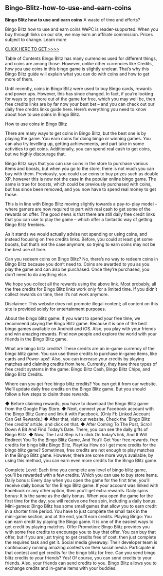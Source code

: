 ## Bingo-Blitz-how-to-use-and-earn-coins


**Bingo Blitz how to use and earn coins**
A waste of time and efforts?

Bingo Blitz how to use and earn coins
WePC is reader-supported. When you buy through links on our site, we may earn an affiliate commission. Prices subject to change. Learn more

[CLICK HERE TO GET >>>>](https://offertake.xyz/bingoblitz)

Table of Contents 
Bingo Blitz has many currencies used for different things, and coins are among those. However, unlike other currencies like Credits, how you use coins in this bingo game is slightly unclear. That’s why this Bingo Blitz guide will explain what you can do with coins and how to get more of them.

Until recently, coins in Bingo Blitz were used to buy Bingo cards, rewards and power ups. However, this has since changed. In fact, if you’re looking for ways to get more out of the game for free, which you may well be, then free credits links are by far now your best bet – and you can check out our daily free credits links guide here. Here’s everything you need to know about how to use coins in Bingo Blitz.

How to use coins in Bingo Blitz

There are many ways to get coins in Bingo Blitz, but the best one is by playing the game. You earn coins for doing bingo or winning games. You can also try levelling up, getting achievements, and part take in some activities to get coins. Additionally, you can spend real cash to get coins, but we highly discourage that.

Bingo Blitz says that you can use coins in the store to purchase various items and boosts, but when you go to the store, there is not much you can buy with them. Previously, you could use coins to buy prizes such as double XP, however this is now not the case in the popular online bingo game. The same is true for boosts, which could be previously purchased with coins, but has since been removed, and you now have to spend real money to get those.

This is in line with Bingo Blitz moving slightly towards a pay-to-play model – where gamers are now required to part with real cash to get some of the rewards on offer. The good news is that there are still daily free credit links that you can use to play the game – which offer a fantastic way of getting Bingo Blitz freebies.

As it stands we would actually advise not spending or using coins, and instead focusing on free credits links. Before, you could at least get some boosts, but that’s not the case anymore, so trying to earn coins may not be the best use of time.

Can you redeem coins on Bingo Blitz?
No, there’s no way to redeem coins in Bingo Blitz because you don’t need to. Coins are awarded to you as you play the game and can also be purchased. Once they’re purchased, you don’t need to do anything else.

We hope you collect all the rewards using the above link. Most probably, all the free credits for Bingo Blitz links work only for a limited time. If you didn’t collect rewards on time, then it’s not work anymore.

Disclaimer: This website does not promote illegal content; all content on this site is provided solely for entertainment purposes.

About the bingo blitz game:
If you want to spend your free time, we recommend playing the Bingo Blitz game. Because it is one of the best bingo games available on Android and iOS. Also, you play with your friends and win amazing rewards. Find new people and explore the world with your friends in the Bingo Blitz game.

What are bingo blitz credits?
These credits are an in-game currency of the bingo blitz game. You can use these credits to purchase in-game items, like cards and Power-ups!! Also, you can increase your credits by playing matches and claiming credits from here. Currently, they have three types of free credit systems in the game: Bingo Blitz Cash, Bingo Blitz Chips, and Bingo Blitz Credits.

Where can you get free bingo blitz credits?
You can get it from our website. We’ll update daily free credits on the Bingo Blitz game. But you should follow a few steps to claim these rewards.

◆ Before claiming rewards, you have to download the Bingo Blitz game from the Google Play Store.
◆ Next, connect your Facebook account with the Bingo Blitz Game and link it with Facebook. (Only Fb Linked Account Can Get Rewards.)
◆ After that, visit our website, Check the ‘Bingo Blitz free credits‘ article, and click on that.
◆ After Coming To The Post, Scroll Down A Bit And Find Today’s Date. There, you can see the daily gifts of Bingo Blitz.
◆ Now, The Last Step is to click On today’s link, And It Will Redirect You To the Bingo Blitz Game, And You’ll Get Your free rewards.
free credits for bingo blitz
Bingo Blitz, Playtika
How do I get more credits for the bingo blitz game?
Sometimes, free credits are not enough to play matches in the Bingo Blitz game. However, there are some more ways available; by using this method, you can earn even more credits for the Bingo Blitz game.

Complete Level: Each time you complete any level of bingo blitz game, you’ll be rewarded with a few credits. Which you can use to buy store items.
Daily bonus: Every day when you open the game for the first time, you’ll receive daily bonus for the Bingo Blitz game. If your account was linked with Facebook or any other option, then you’ll get extra rewards.
Daily spins bonus: It is the same as the daily bonus. When you open the game for the first time for the day, you will receive one free spin, including a daily bonus.
Mini-games: Bingo Blitz has some small games that allow you to earn credit in a shorter time period. You have to just complete the small task in the mini-game section, and at the end, you’ll earn credits.
Playing Bingo: You can earn credit by playing the Bingo game. It is one of the easiest ways to get credit by playing matches.
Offer Promotion: Bingo Blitz provides you with some free credits to encourage you to buy that offer. You can buy that offer, but if you are just trying to get credits free of cost, then just complete the required task and get it.
Social media giveaway: Their developer team is continuously running amazing contests on their social media. Participate in that contest and get credits for the bingo blitz for free.
Can you send bingo blitz credits to your friends?
Yes! Of course, you can send credits to your friends. Also, your friends can send credits to you. Bingo Blitz allows you to exchange credits and in-game items with your buddies.
